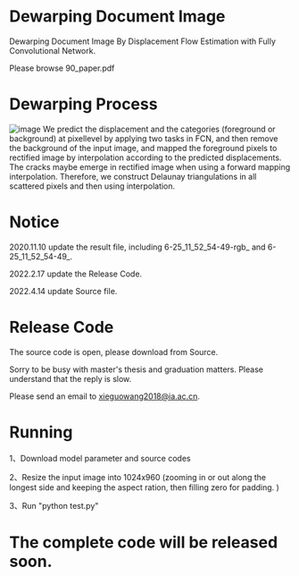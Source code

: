 # Dewarping Document Image
Dewarping Document Image By Displacement Flow Estimation with Fully Convolutional Network.

Please browse 90_paper.pdf




# Dewarping Process
![image](https://github.com/gwxie/Dewarping-Document-Image-/blob/main/rectitify_image.jpg)
We predict the displacement and the categories (foreground or background) at pixellevel by applying two tasks in FCN, and then remove the background of the input
image, and mapped the foreground pixels to rectified image by interpolation according to the predicted displacements. The cracks maybe emerge in rectified image when using a forward mapping interpolation. Therefore, we construct Delaunay triangulations in all scattered pixels and then using interpolation.


# Notice
2020.11.10 update the result file, including 6-25_11_52_54-49-rgb_ and 6-25_11_52_54-49_.

2022.2.17 update the Release Code.

2022.4.14 update Source file.


# Release Code
The source code is open, please download from Source. 

Sorry to be busy with master's thesis and graduation matters. Please understand that the reply is slow.

Please send an email to xieguowang2018@ia.ac.cn.

# Running
1、Download model parameter and source codes 

2、Resize the input image into 1024x960 (zooming in or out along the longest side and keeping the aspect ration, then filling zero for padding. )  

3、Run "python test.py"  


# The complete code will be released soon.
